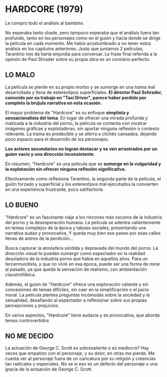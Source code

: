 # HARDCORE (1979)

Le compro todo el análisis al bambino.

No esperaba tanto shade, pero tampoco esperaba que el análisis fuera tan profundo, tanto en los personajes como en el guión y hacia donde se dirige la película en cada momento. Me había acostumbrado a no tener estos análisis en los capítulos anteriores. Justo que juntamos 2 películas, Tarantino nos da harta enjundia para conversar.
La frase final referida a la opinión de Paul Shrader sobre su propia obra es un corolario perfecto.

## LO MALO

La película se pierde en su propio morbo y se sumerge en una trama mal desarrollada y llena de estereotipos superficiales. **El director Paul Schrader, conocido por su trabajo en "Taxi Driver", parece haber perdido por completo la brújula narrativa en esta ocasión.**

El mayor problema de "Hardcore" es su enfoque **simplista y sensacionalista del tema**. En lugar de ofrecer una mirada profunda y matizada a la industria del porno, la película se contenta con mostrar imágenes gráficas y explotadoras, sin aportar ninguna reflexión o contexto relevante. La trama es predecible y se aferra a clichés cansados, dejando poco espacio para el desarrollo de los personajes.

**Los actores secundarios no logran destacar y se ven arrastrados por un guion vacío y una dirección inconsistente.**

En resumen, "Hardcore" es una película que se **sumerge en la vulgaridad y la explotación sin ofrecer ninguna reflexión significativa.** 

Efectivamente como reflexiona Tarantino, la segunda parte de la película, el guión forzado y superficial y los estereotipos mal ejecutados la convierten en una experiencia frustrante, poco satifactoria

## LO BUENO

"Hardcore" es un fascinante viaje a los rincones más oscuros de la industria del porno y la desesperación humana. La película se adentra valientemente en temas complejos de la época y tabúes sociales, presentando una narrativa audaz y provocativa, Y queda muy bien ese paseo por esas calles llenas de antros de la perdición...

Busca capturar la atmósfera sórdida y depravada del mundo del porno. La dirección visual te pueden sumergir como espectador en la realidad desoladora de la industria porno que había en aquellos años. Para un tercermundista, y que no vivió en esa época, puede ser una forma de mirar al pasado, ya que queda la sensación de realismo, con ambientación claustrofóbica.

Además, el guion de "Hardcore" ofrece una exploración valiente y sin concesiones de temas difíciles, sin caer en la simplificación o el juicio moral. La película plantea preguntas incómodas sobre la sociedad y la sexualidad, desafiando al espectador a reflexionar sobre sus propias percepciones y prejuicios.

En varios aspectos, "Hardcore" tiene audacia y es provocativa, que aborda temas controvertidos

## NO ME DECIDO

La actuación de George C. Scott es sobresaliente o es mediocre?
Hay veces que empatizo con el personaje, y su dolor, en otras me pierde. Me cuesta ver al personaje fuera de un caricatura por su religión y creencias tan radicales y especiales. No se si eso es un defecto del personaje o una gracia de la actuación de George C. Scott.



